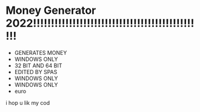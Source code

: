 # Money Generator 2022!!!!!!!!!!!!!!!!!!!!!!!!!!!!!!!!!!!!!!!!!!!!!!!!
- GENERATES MONEY
- WINDOWS ONLY
- 32 BIT AND 64 BIT
- EDITED BY SPAS
- WINDOWS ONLY
- WINDOWS ONLY
- euro

i hop u lik my cod
